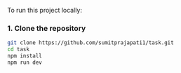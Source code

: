 To run this project locally:

### 1. Clone the repository

```bash
git clone https://github.com/sumitprajapati1/task.git
cd task
npm install
npm run dev
